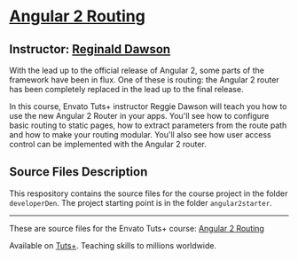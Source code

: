 # [Angular 2 Routing][published url]
## Instructor: [Reginald Dawson][instructor url]


With the lead up to the official release of Angular 2, some parts of the framework have been in flux. One of these is routing: the Angular 2 router has been completely replaced in the lead up to the final release. 

In this course, Envato Tuts+ instructor Reggie Dawson will teach you how to use the new Angular 2 Router in your apps. You'll see how to configure basic routing to static pages, how to extract parameters from the route path and how to make your routing modular. You'll also see how user access control can be implemented with the Angular 2 router.


## Source Files Description


This respository contains the source files for the course project in the folder `developerDen`. The project starting point is in the folder `angular2starter`.

------

These are source files for the Envato Tuts+ course: [Angular 2 Routing][published url]

Available on [Tuts+](https://tutsplus.com). Teaching skills to millions worldwide.

[published url]: https://code.tutsplus.com/courses/angular-2-routing
[instructor url]: https://tutsplus.com/authors/reginald-dawson
